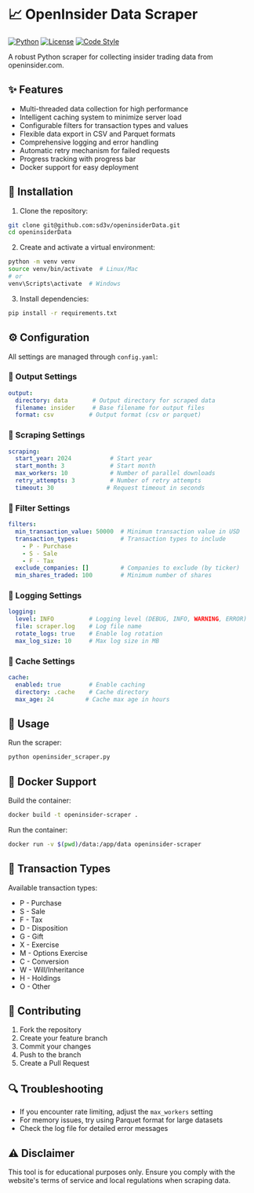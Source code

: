 # 📈 OpenInsider Data Scraper

[![Python](https://img.shields.io/badge/Python-3.8%2B-blue.svg)](https://www.python.org/downloads/)
[![License](https://img.shields.io/badge/license-MIT-green.svg)](https://opensource.org/licenses/MIT)
[![Code Style](https://img.shields.io/badge/code%20style-black-black.svg)](https://github.com/psf/black)

A robust Python scraper for collecting insider trading data from openinsider.com.

## ✨ Features

- Multi-threaded data collection for high performance
- Intelligent caching system to minimize server load
- Configurable filters for transaction types and values
- Flexible data export in CSV and Parquet formats
- Comprehensive logging and error handling
- Automatic retry mechanism for failed requests
- Progress tracking with progress bar
- Docker support for easy deployment

## 🚀 Installation

1. Clone the repository:
```bash
git clone git@github.com:sd3v/openinsiderData.git
cd openinsiderData
```

2. Create and activate a virtual environment:
```bash
python -m venv venv
source venv/bin/activate  # Linux/Mac
# or
venv\Scripts\activate  # Windows
```

3. Install dependencies:
```bash
pip install -r requirements.txt
```

## ⚙️ Configuration

All settings are managed through `config.yaml`:

### 📁 Output Settings
```yaml
output:
  directory: data       # Output directory for scraped data
  filename: insider     # Base filename for output files
  format: csv          # Output format (csv or parquet)
```

### 🔄 Scraping Settings
```yaml
scraping:
  start_year: 2024           # Start year
  start_month: 3             # Start month
  max_workers: 10            # Number of parallel downloads
  retry_attempts: 3          # Number of retry attempts
  timeout: 30               # Request timeout in seconds
```

### 🔎 Filter Settings
```yaml
filters:
  min_transaction_value: 50000  # Minimum transaction value in USD
  transaction_types:            # Transaction types to include
    - P - Purchase
    - S - Sale
    - F - Tax
  exclude_companies: []         # Companies to exclude (by ticker)
  min_shares_traded: 100        # Minimum number of shares
```

### 📝 Logging Settings
```yaml
logging:
  level: INFO          # Logging level (DEBUG, INFO, WARNING, ERROR)
  file: scraper.log    # Log file name
  rotate_logs: true    # Enable log rotation
  max_log_size: 10     # Max log size in MB
```

### 💾 Cache Settings
```yaml
cache:
  enabled: true        # Enable caching
  directory: .cache    # Cache directory
  max_age: 24         # Cache max age in hours
```

## 🔧 Usage

Run the scraper:
```bash
python openinsider_scraper.py
```

## 🐳 Docker Support

Build the container:
```bash
docker build -t openinsider-scraper .
```

Run the container:
```bash
docker run -v $(pwd)/data:/app/data openinsider-scraper
```

## 💼 Transaction Types

Available transaction types:
- P - Purchase
- S - Sale
- F - Tax
- D - Disposition
- G - Gift
- X - Exercise
- M - Options Exercise
- C - Conversion
- W - Will/Inheritance
- H - Holdings
- O - Other

## 👥 Contributing

1. Fork the repository
2. Create your feature branch
3. Commit your changes
4. Push to the branch
5. Create a Pull Request

## 🔍 Troubleshooting

- If you encounter rate limiting, adjust the `max_workers` setting
- For memory issues, try using Parquet format for large datasets
- Check the log file for detailed error messages

## ⚠️ Disclaimer

This tool is for educational purposes only. Ensure you comply with the website's terms of service and local regulations when scraping data.
